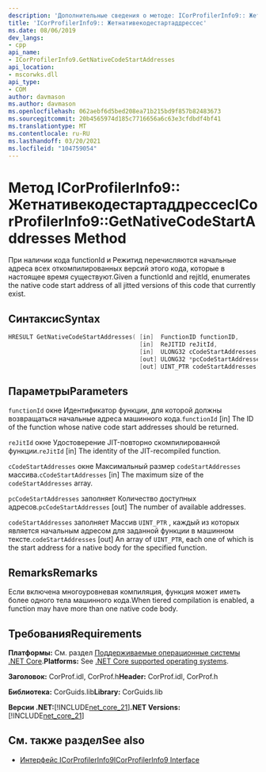 ```yaml
---
description: 'Дополнительные сведения о методе: ICorProfilerInfo9:: Жетнативекодестартаддрессес'
title: 'ICorProfilerInfo9:: Жетнативекодестартаддрессес'
ms.date: 08/06/2019
dev_langs:
- cpp
api_name:
- ICorProfilerInfo9.GetNativeCodeStartAddresses
api_location:
- mscorwks.dll
api_type:
- COM
author: davmason
ms.author: davmason
ms.openlocfilehash: 062aebf6d5bed208ea71b215bd9f857b82483673
ms.sourcegitcommit: 20b4565974d185c7716656a6c63e3cfdbdf4bf41
ms.translationtype: MT
ms.contentlocale: ru-RU
ms.lasthandoff: 03/20/2021
ms.locfileid: "104759054"
---
```

# <a name="icorprofilerinfo9getnativecodestartaddresses-method"></a><span data-ttu-id="24db6-103">Метод ICorProfilerInfo9:: Жетнативекодестартаддрессес</span><span class="sxs-lookup"><span data-stu-id="24db6-103">ICorProfilerInfo9::GetNativeCodeStartAddresses Method</span></span>

<span data-ttu-id="24db6-104">При наличии кода functionId и Режитид перечисляются начальные адреса всех откомпилированных версий этого кода, которые в настоящее время существуют.</span><span class="sxs-lookup"><span data-stu-id="24db6-104">Given a functionId and rejitId, enumerates the native code start address of all jitted versions of this code that currently exist.</span></span>

## <a name="syntax"></a><span data-ttu-id="24db6-105">Синтаксис</span><span class="sxs-lookup"><span data-stu-id="24db6-105">Syntax</span></span>

```cpp
HRESULT GetNativeCodeStartAddresses( [in]  FunctionID functionID,
                                     [in]  ReJITID reJitId,
                                     [in]  ULONG32 cCodeStartAddresses,
                                     [out] ULONG32 *pcCodeStartAddresses,
                                     [out] UINT_PTR codeStartAddresses[]);
```

## <a name="parameters"></a><span data-ttu-id="24db6-106">Параметры</span><span class="sxs-lookup"><span data-stu-id="24db6-106">Parameters</span></span>

<span data-ttu-id="24db6-107">`functionId` окне Идентификатор функции, для которой должны возвращаться начальные адреса машинного кода.</span><span class="sxs-lookup"><span data-stu-id="24db6-107">`functionId` [in] The ID of the function whose native code start addresses should be returned.</span></span>

<span data-ttu-id="24db6-108">`reJitId` окне Удостоверение JIT-повторно скомпилированной функции.</span><span class="sxs-lookup"><span data-stu-id="24db6-108">`reJitId` [in] The identity of the JIT-recompiled function.</span></span>

<span data-ttu-id="24db6-109">`cCodeStartAddresses` окне Максимальный размер `codeStartAddresses` массива.</span><span class="sxs-lookup"><span data-stu-id="24db6-109">`cCodeStartAddresses` [in] The maximum size of the `codeStartAddresses` array.</span></span>

<span data-ttu-id="24db6-110">`pcCodeStartAddresses` заполняет Количество доступных адресов.</span><span class="sxs-lookup"><span data-stu-id="24db6-110">`pcCodeStartAddresses` [out] The number of available addresses.</span></span>

<span data-ttu-id="24db6-111">`codeStartAddresses` заполняет Массив `UINT_PTR` , каждый из которых является начальным адресом для заданной функции в машинном тексте.</span><span class="sxs-lookup"><span data-stu-id="24db6-111">`codeStartAddresses` [out] An array of `UINT_PTR`, each one of which is the start address for a native body for the specified function.</span></span>

## <a name="remarks"></a><span data-ttu-id="24db6-112">Remarks</span><span class="sxs-lookup"><span data-stu-id="24db6-112">Remarks</span></span>

<span data-ttu-id="24db6-113">Если включена многоуровневая компиляция, функция может иметь более одного тела машинного кода.</span><span class="sxs-lookup"><span data-stu-id="24db6-113">When tiered compilation is enabled, a function may have more than one native code body.</span></span>

## <a name="requirements"></a><span data-ttu-id="24db6-114">Требования</span><span class="sxs-lookup"><span data-stu-id="24db6-114">Requirements</span></span>

<span data-ttu-id="24db6-115">**Платформы:** См. раздел [Поддерживаемые операционные системы .NET Core](../../../core/install/windows.md?pivots=os-windows).</span><span class="sxs-lookup"><span data-stu-id="24db6-115">**Platforms:** See [.NET Core supported operating systems](../../../core/install/windows.md?pivots=os-windows).</span></span>

<span data-ttu-id="24db6-116">**Заголовок:** CorProf.idl, CorProf.h</span><span class="sxs-lookup"><span data-stu-id="24db6-116">**Header:** CorProf.idl, CorProf.h</span></span>

<span data-ttu-id="24db6-117">**Библиотека:** CorGuids.lib</span><span class="sxs-lookup"><span data-stu-id="24db6-117">**Library:** CorGuids.lib</span></span>

<span data-ttu-id="24db6-118">**Версии .NET:**[!INCLUDE[net_core_21](../../../../includes/net-core-21-md.md)]</span><span class="sxs-lookup"><span data-stu-id="24db6-118">**.NET Versions:** [!INCLUDE[net_core_21](../../../../includes/net-core-21-md.md)]</span></span>

## <a name="see-also"></a><span data-ttu-id="24db6-119">См. также раздел</span><span class="sxs-lookup"><span data-stu-id="24db6-119">See also</span></span>

- [<span data-ttu-id="24db6-120">Интерфейс ICorProfilerInfo9</span><span class="sxs-lookup"><span data-stu-id="24db6-120">ICorProfilerInfo9 Interface</span></span>](icorprofilerinfo9-interface.md)

